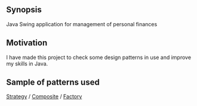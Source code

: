 ## Synopsis

Java Swing application for management of personal finances

## Motivation

I have made this project to check some design patterns in use and improve my skills in Java.

## Sample of patterns used
[Strategy](src/main/java/listener/ParserListener.java) /
[Composite](src/main/java/listener/CompositeActionListener.java) / 
[Factory](src/main/java/parser/ParserFactory.java) 

